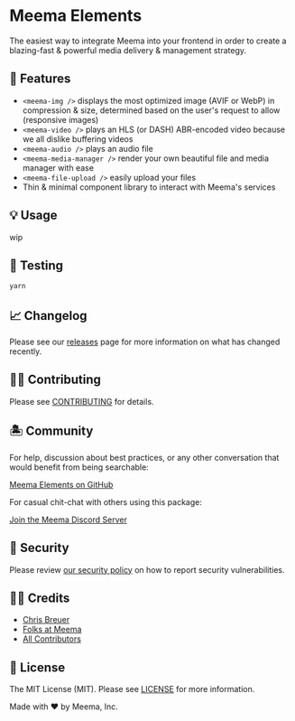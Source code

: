 # Meema Elements

The easiest way to integrate Meema into your frontend in order to create a blazing-fast & powerful media delivery & management strategy.

## 🐙 Features

- `<meema-img />` displays the most optimized image (AVIF or WebP) in compression & size, determined based on the user's request to allow (responsive images)
- `<meema-video />` plays an HLS (or DASH) ABR-encoded video because we all dislike buffering videos
- `<meema-audio />` plays an audio file
- `<meema-media-manager />` render your own beautiful file and media manager with ease
- `<meema-file-upload />` easily upload your files
- Thin & minimal component library to interact with Meema's services

## 💡 Usage

wip

## 🧪 Testing

```bash
yarn
```

## 📈 Changelog

Please see our [releases](https://github.com/meemalabs/meema-elements/releases) page for more information on what has changed recently.

## 💪🏼 Contributing

Please see [CONTRIBUTING](CONTRIBUTING.md) for details.

## 🏝 Community

For help, discussion about best practices, or any other conversation that would benefit from being searchable:

[Meema Elements on GitHub](https://github.com/meemalabs/meema-elements/discussions)

For casual chit-chat with others using this package:

[Join the Meema Discord Server](https://discord.meema.io)

## 🚨 Security

Please review [our security policy](https://github.com/meemalabs/meema-elements/security/policy) on how to report security vulnerabilities.

## 🙏🏼 Credits

- [Chris Breuer](https://github.com/Chris1904)
- [Folks at Meema](https://github.com/meemalabs)
- [All Contributors](../../contributors)

## 📄 License

The MIT License (MIT). Please see [LICENSE](LICENSE.md) for more information.

Made with ❤️ by Meema, Inc.
